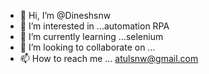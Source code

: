 - 👋 Hi, I’m @Dineshsnw
- 👀 I’m interested in ...automation RPA
- 🌱 I’m currently learning ...selenium
- 💞️ I’m looking to collaborate on ...
- 📫 How to reach me ... atulsnw@gmail.com

<!---
Dineshsnw/Dineshsnw is a ✨ special ✨ repository because its `README.md` (this file) appears on your GitHub profile.
You can click the Preview link to take a look at your changes.
--->
